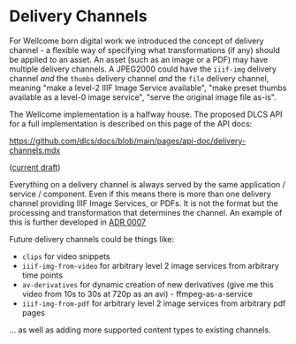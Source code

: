 # Delivery Channels

For Wellcome born digital work we introduced the concept of delivery channel - a flexible way of specifying what transformations (if any) should be applied to an asset. An asset (such as an image or a PDF) may have multiple delivery channels. A JPEG2000 could have the `iiif-img` delivery channel _and_ the `thumbs` delivery channel _and_ the `file` delivery channel, meaning "make a level-2 IIIF Image Service available", "make preset thumbs available as a level-0 image service", "serve the original image file as-is". 

The Wellcome implementation is a halfway house. The proposed DLCS API for a full implementation is described on this page of the API docs:

https://github.com/dlcs/docs/blob/main/pages/api-doc/delivery-channels.mdx

([current draft](https://github.com/dlcs/docs/blob/wip-skeleton/pages/api-doc/delivery-channels.mdx))

Everything on a delivery channel is always served by the same application / service / component. Even if this means there is more than one delivery channel providing IIIF Image Services, or PDFs. It is not the format but the processing and transformation that determines the channel. An example of this is further developed in [ADR 0007](0007-delivery-channels-and-thumbs.md) 


Future delivery channels could be things like:

 - `clips` for video snippets
 - `iiif-img-from-video` for arbitrary level 2 image services from arbitrary time points
 - `av-derivatives` for dynamic creation of new derivatives (give me this video from 10s to 30s at 720p as an avi) - ffmpeg-as-a-service
 - `iiif-img-from-pdf` for arbitrary level 2 image services from arbitrary pdf pages

... as well as adding more supported content types to existing channels.
